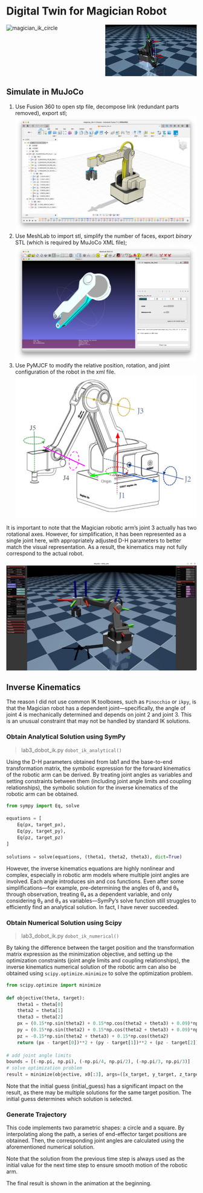 # Digital Twin for Magician Robot

<div style="display: flex; justify-content: space-between;">
    <img src="./media/magician_ik_circle.gif" width="48%" alt="magician_ik_circle"/>
    <img src="./media/magician_ik_square.gif" width="48%" alt="magician_ik_square"/>
</div>

## Simulate in MuJoCo
1. Use Fusion 360 to open stp file, decompose link (redundant parts removed), export stl;
    ![fusion](./media/fusion.png)
2. Use MeshLab to import stl, simplify the number of faces, export _binary_ STL (which is required by MuJoCo XML file);
    ![meshlab](./media/meshlab.png)
3. Use PyMJCF to modify the relative position, rotation, and joint configuration of the robot in the xml file.
    ![magician-links](./media/magician-links.png)

It is important to note that the Magician robotic arm’s joint 3 actually has two rotational axes. However, for simplification, it has been represented as a single joint here, with appropriately adjusted D-H parameters to better match the visual representation. As a result, the kinematics may not fully correspond to the actual robot.


![magician-mujoco](./media/magician-mujoco.jpg)

## Inverse Kinematics

The reason I did not use common IK toolboxes, such as `Pinocchio` or `ikpy`, is that the Magician robot has a dependent joint—specifically, the angle of joint 4 is mechanically determined and depends on joint 2 and joint 3. This is an unusual constraint that may not be handled by standard IK solutions.

### Obtain Analytical Solution using SymPy

> lab3_dobot_ik.py `dobot_ik_analytical()`

Using the D-H parameters obtained from lab1 and the base-to-end transformation matrix, the symbolic expression for the forward kinematics of the robotic arm can be derived. By treating joint angles as variables and setting constraints between them (including joint angle limits and coupling relationships), the symbolic solution for the inverse kinematics of the robotic arm can be obtained.

```python
from sympy import Eq, solve

equations = [
    Eq(px, target_px),
    Eq(py, target_py),
    Eq(pz, target_pz)
]

solutions = solve(equations, (theta1, theta2, theta3), dict=True)
```

However, the inverse kinematics equations are highly nonlinear and complex, especially in robotic arm models where multiple joint angles are involved. Each angle introduces sin and cos functions. Even after some simplifications—for example, pre-determining the angles of θ₁ and θ₅ through observation, treating θ₄ as a dependent variable, and only considering θ₂ and θ₃ as variables—SymPy’s solve function still struggles to efficiently find an analytical solution. In fact, I have never succeeded.


### Obtain Numerical Solution using Scipy

> lab3_dobot_ik.py `dobot_ik_numerical()`

By taking the difference between the target position and the transformation matrix expression as the minimization objective, and setting up the optimization constraints (joint angle limits and coupling relationships), the inverse kinematics numerical solution of the robotic arm can also be obtained using `scipy.optimize.minimize` to solve the optimization problem.

```python
from scipy.optimize import minimize

def objective(theta, target):
    theta1 = theta[0]
    theta2 = theta[1]
    theta3 = theta[2]
    px = (0.15*np.sin(theta2) + 0.15*np.cos(theta2 + theta3) + 0.09)*np.cos(theta1)
    py = (0.15*np.sin(theta2) + 0.15*np.cos(theta2 + theta3) + 0.09)*np.sin(theta1)
    pz = -0.15*np.sin(theta2 + theta3) + 0.15*np.cos(theta2)
    return (px - target[0])**2 + (py - target[1])**2 + (pz - target[2])**2

# add joint angle limits
bounds = [(-np.pi, np.pi), (-np.pi/4, np.pi/2), (-np.pi/3, np.pi/3)]
# solve optimization problem
result = minimize(objective, x0[:3], args=([x_target, y_target, z_target]), bounds=bounds)
```

Note that the initial guess (initial_guess) has a significant impact on the result, as there may be multiple solutions for the same target position. The initial guess determines which solution is selected.


### Generate Trajectory

This code implements two parametric shapes: a circle and a square. By interpolating along the path, a series of end-effector target positions are obtained. Then, the corresponding joint angles are calculated using the aforementioned numerical solution.

Note that the solution from the previous time step is always used as the initial value for the next time step to ensure smooth motion of the robotic arm.

The final result is shown in the animation at the beginning.
